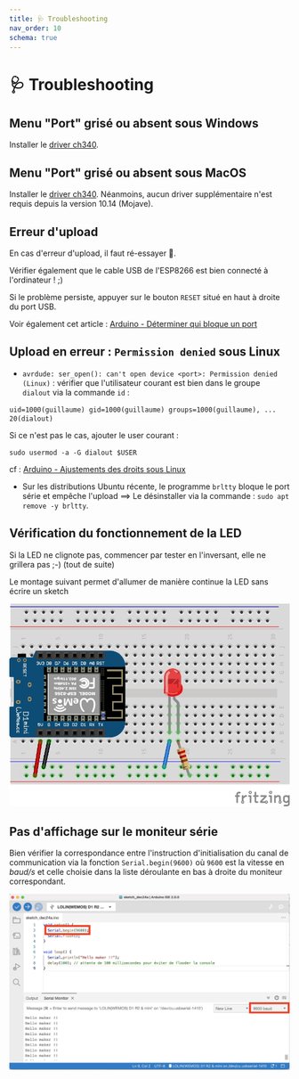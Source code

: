 ```yaml
---
title: 🩺 Troubleshooting
nav_order: 10
schema: true
---
```


# 🩺 Troubleshooting

## Menu "Port" grisé ou absent sous Windows

Installer le [driver ch340](https://learn.sparkfun.com/tutorials/how-to-install-ch340-drivers/all).

## Menu "Port" grisé ou absent sous MacOS

Installer le [driver ch340](https://www.wemos.cc/en/latest/ch340_driver.html). Néanmoins, aucun driver supplémentaire n'est requis depuis la version 10.14 (Mojave).

## Erreur d'upload

En cas d'erreur d'upload, il faut ré-essayer 🔄.

Vérifier également que le cable USB de l'ESP8266 est bien connecté à l'ordinateur ! ;)

Si le problème persiste, appuyer sur le bouton `RESET` situé en haut à droite du port USB.

Voir également cet article : [Arduino - Déterminer qui bloque un port](https://support.arduino.cc/hc/en-us/articles/4407830972050-Find-and-stop-process-blocking-a-port)

## Upload en erreur : `Permission denied` sous Linux

- `avrdude: ser_open(): can't open device <port>: Permission denied (Linux)` : vérifier que l'utilisateur courant est bien dans le groupe `dialout` via la commande `id` :
```
uid=1000(guillaume) gid=1000(guillaume) groups=1000(guillaume), ... 20(dialout)
```
Si ce n'est pas le cas, ajouter le user courant :
```
sudo usermod -a -G dialout $USER
```
cf : [Arduino - Ajustements des droits sous Linux](https://support.arduino.cc/hc/en-us/articles/360016495679-Fix-port-access-on-Linux)

- Sur les distributions Ubuntu récente, le programme `brltty` bloque le port série et empêche l'upload ==> Le désinstaller via la commande : `sudo apt remove -y brltty`.

## Vérification du fonctionnement de la LED

Si la LED ne clignote pas, commencer par tester en l'inversant, elle ne grillera pas ;-) (tout de suite)

Le montage suivant permet d'allumer de manière continue la LED sans écrire un sketch

![montage-led](resources/trouble-montage-led.jpg)

## Pas d'affichage sur le moniteur série

Bien vérifier la correspondance entre l'instruction d'initialisation du canal de communication via la fonction  `Serial.begin(9600)` où `9600` est la vitesse en _baud/s_ et celle choisie dans la liste déroulante en bas à droite du moniteur correspondant.

![serial](resources/tp4-serial.jpg)
